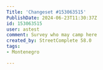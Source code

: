 ```yaml
---
Title: 'Changeset #153063515'
PublishDate: 2024-06-23T11:30:37Z
id: 153063515
user: astest
comment: Survey who may camp here
created_by: StreetComplete 58.0
tags:
- Montenegro

---
```

